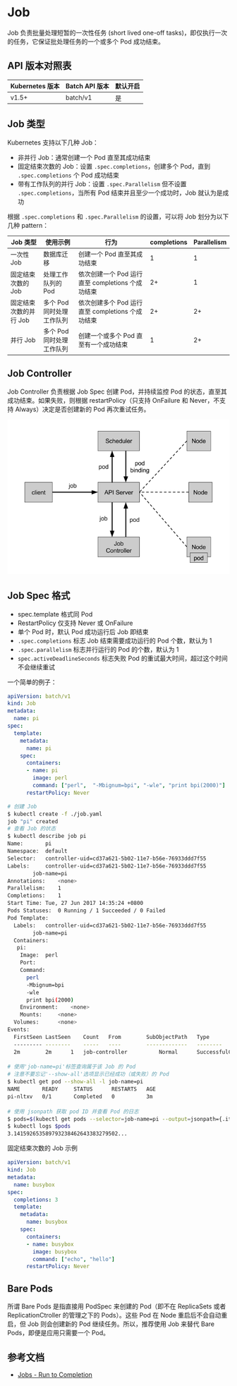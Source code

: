 # Job

Job 负责批量处理短暂的一次性任务 (short lived one-off tasks)，即仅执行一次的任务，它保证批处理任务的一个或多个 Pod 成功结束。

## API 版本对照表

| Kubernetes 版本 | Batch API 版本 | 默认开启 |
| --------------- | -------------- | -------- |
| v1.5+           | batch/v1       | 是       |

## Job 类型

Kubernetes 支持以下几种 Job：

- 非并行 Job：通常创建一个 Pod 直至其成功结束
- 固定结束次数的 Job：设置 `.spec.completions`，创建多个 Pod，直到 `.spec.completions` 个 Pod 成功结束
- 带有工作队列的并行 Job：设置 `.spec.Parallelism` 但不设置 `.spec.completions`，当所有 Pod 结束并且至少一个成功时，Job 就认为是成功

根据 `.spec.completions` 和 `.spec.Parallelism` 的设置，可以将 Job 划分为以下几种 pattern：

|Job 类型 | 使用示例 | 行为 | completions|Parallelism|
|-------|------|----|----------|-----------|
| 一次性 Job | 数据库迁移 | 创建一个 Pod 直至其成功结束 | 1|1|
| 固定结束次数的 Job | 处理工作队列的 Pod | 依次创建一个 Pod 运行直至 completions 个成功结束 | 2+|1|
| 固定结束次数的并行 Job | 多个 Pod 同时处理工作队列 | 依次创建多个 Pod 运行直至 completions 个成功结束 | 2+|2+|
| 并行 Job | 多个 Pod 同时处理工作队列 | 创建一个或多个 Pod 直至有一个成功结束 | 1|2+|

## Job Controller

Job Controller 负责根据 Job Spec 创建 Pod，并持续监控 Pod 的状态，直至其成功结束。如果失败，则根据 restartPolicy（只支持 OnFailure 和 Never，不支持 Always）决定是否创建新的 Pod 再次重试任务。

![](images/job.png)

## Job Spec 格式

- spec.template 格式同 Pod
- RestartPolicy 仅支持 Never 或 OnFailure
- 单个 Pod 时，默认 Pod 成功运行后 Job 即结束
- `.spec.completions` 标志 Job 结束需要成功运行的 Pod 个数，默认为 1
- `.spec.parallelism` 标志并行运行的 Pod 的个数，默认为 1
- `spec.activeDeadlineSeconds` 标志失败 Pod 的重试最大时间，超过这个时间不会继续重试

一个简单的例子：

```yaml
apiVersion: batch/v1
kind: Job
metadata:
  name: pi
spec:
  template:
    metadata:
      name: pi
    spec:
      containers:
      - name: pi
        image: perl
        command: ["perl",  "-Mbignum=bpi", "-wle", "print bpi(2000)"]
      restartPolicy: Never
```

```sh
# 创建 Job
$ kubectl create -f ./job.yaml
job "pi" created
# 查看 Job 的状态
$ kubectl describe job pi
Name:		pi
Namespace:	default
Selector:	controller-uid=cd37a621-5b02-11e7-b56e-76933ddd7f55
Labels:		controller-uid=cd37a621-5b02-11e7-b56e-76933ddd7f55
		job-name=pi
Annotations:	<none>
Parallelism:	1
Completions:	1
Start Time:	Tue, 27 Jun 2017 14:35:24 +0800
Pods Statuses:	0 Running / 1 Succeeded / 0 Failed
Pod Template:
  Labels:	controller-uid=cd37a621-5b02-11e7-b56e-76933ddd7f55
		job-name=pi
  Containers:
   pi:
    Image:	perl
    Port:
    Command:
      perl
      -Mbignum=bpi
      -wle
      print bpi(2000)
    Environment:	<none>
    Mounts:		<none>
  Volumes:		<none>
Events:
  FirstSeen	LastSeen	Count	From		SubObjectPath	Type		Reason			Message
  ---------	--------	-----	----		-------------	--------	------			-------
  2m		2m		1	job-controller			Normal		SuccessfulCreate	Created pod: pi-nltxv

# 使用'job-name=pi'标签查询属于该 Job 的 Pod
# 注意不要忘记'--show-all'选项显示已经成功（或失败）的 Pod
$ kubectl get pod --show-all -l job-name=pi
NAME       READY     STATUS      RESTARTS   AGE
pi-nltxv   0/1       Completed   0          3m

# 使用 jsonpath 获取 pod ID 并查看 Pod 的日志
$ pods=$(kubectl get pods --selector=job-name=pi --output=jsonpath={.items..metadata.name})
$ kubectl logs $pods
3.141592653589793238462643383279502...
```

固定结束次数的 Job 示例

```yaml
apiVersion: batch/v1
kind: Job
metadata:
  name: busybox
spec:
  completions: 3
  template:
    metadata:
      name: busybox
    spec:
      containers:
      - name: busybox
        image: busybox
        command: ["echo", "hello"]
      restartPolicy: Never
```

## Bare Pods

所谓 Bare Pods 是指直接用 PodSpec 来创建的 Pod（即不在 ReplicaSets 或者 ReplicationCtroller 的管理之下的 Pods）。这些 Pod 在 Node 重启后不会自动重启，但 Job 则会创建新的 Pod 继续任务。所以，推荐使用 Job 来替代 Bare Pods，即便是应用只需要一个 Pod。

## 参考文档

- [Jobs - Run to Completion](https://kubernetes.io/docs/concepts/workloads/controllers/jobs-run-to-completion/)
